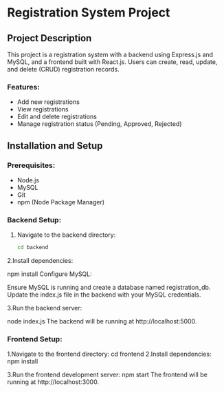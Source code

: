 # Registration System Project

## Project Description

This project is a registration system with a backend using Express.js and MySQL, and a frontend built with React.js. Users can create, read, update, and delete (CRUD) registration records.

### Features:
- Add new registrations
- View registrations
- Edit and delete registrations
- Manage registration status (Pending, Approved, Rejected)

## Installation and Setup

### Prerequisites:
- Node.js
- MySQL
- Git
- npm (Node Package Manager)

### Backend Setup:

1. Navigate to the backend directory:

   ```bash
   cd backend
2.Install dependencies:

npm install
Configure MySQL:

Ensure MySQL is running and create a database named registration_db. Update the index.js file in the backend with your MySQL credentials.

3.Run the backend server:

node index.js
The backend will be running at http://localhost:5000.

### Frontend Setup:
1.Navigate to the frontend directory:
cd frontend
2.Install dependencies:
npm install

3.Run the frontend development server:
npm start
The frontend will be running at http://localhost:3000.


   
